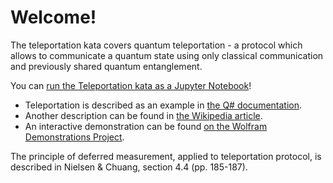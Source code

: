 ﻿# Welcome!

The teleportation kata covers quantum teleportation - a protocol which allows to communicate a quantum state
using only classical communication and previously shared quantum entanglement.

You can [run the Teleportation kata as a Jupyter Notebook](https://mybinder.org/v2/gh/Microsoft/QuantumKatas/master?filepath=Teleportation%2FTeleportation.ipynb)!

 - Teleportation is described as an example in [the Q# documentation](https://docs.microsoft.com/quantum/techniques/putting-it-all-together).
 - Another description can be found in [the Wikipedia article](https://en.wikipedia.org/wiki/Quantum_teleportation).
 - An interactive demonstration can be found [on the Wolfram Demonstrations Project](http://demonstrations.wolfram.com/QuantumTeleportation/).

The principle of deferred measurement, applied to teleportation protocol, is described in Nielsen & Chuang, section 4.4 (pp. 185-187).

